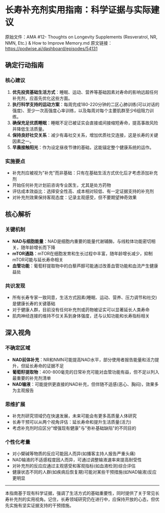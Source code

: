 # 长寿补充剂实用指南：科学证据与实际建议

原始文件：AMA #12- Thoughts on Longevity Supplements (Resveratrol, NR, NMN, Etc.) & How to Improve Memory.md
原文链接：https://podwise.ai/dashboard/episodes/54131

## 确定行动指南

### 核心建议
1. **优先投资基础生活方式**：睡眠、运动、营养等基础因素对寿命的影响远超任何补充剂，应首先优化这些方面。
2. **执行科学支持的运动方案**：每周完成180-220分钟的二区心肺训练(可以对话的强度)、至少一次高强度心率训练，以及每周对每个主要肌群至少6组阻力训练。
3. **确保充足优质睡眠**：睡眠不足已被证实会直接或间接缩短寿命，提高事故风险并降低生活质量。
4. **保持良好社交关系**：减少有毒社交关系，增加优质社交连接，这是长寿的关键因素之一。
5. **早晨接触阳光**：作为设定昼夜节律的基础，这能锚定整个健康系统的运作。

### 实施要点
- 补充剂应被视为"补充"而非基础：只有在基础生活方式优化后才考虑添加补充剂
- 开始任何补充计划前咨询专业医生，尤其是处方药物
- 评估成本效益比：选择安全性高、成本相对较低、有一定证据支持的补充剂
- 对补充剂效果保持客观态度：记录主观感受，但不要期望神奇效果

## 核心解析

### 关键机制
- **NAD与细胞能量**：NAD是细胞内重要的能量代谢辅酶，与线粒体功能密切相关，随年龄增长而下降
- **mTOR通路**：mTOR在细胞发育和生长过程中丰富，随年龄增长减少，抑制mTOR可能与延长寿命相关
- **血管功能**：葡萄籽提取物中的白藜芦醇可能通过改善血管功能和血流产生健康益处

### 共识发现
- 所有长寿专家一致同意，生活方式因素(睡眠、运动、营养、压力调节和社交)是健康长寿的关键基础
- 对于健康人群，目前没有任何补充剂或药物被证实可以显著延长人类寿命
- 肌肉神经连接的维持不仅关系到身体强度，还与认知功能和长寿指标相关

## 深入视角

### 不确定区域
- **NAD前体补充**：NR和NMN可能提高NAD水平，部分使用者报告能量和活力提升，但延长寿命的证据不足
- **葡萄籽提取物**：400-800毫克的日常补充可能对血管功能有益，但不足以列入最重要的补充剂清单
- **NAD输液**：可能提供更直接的NAD补充，但伴随不适感(恶心、胸闷)，效果多为主观报告

### 思维扩展
- 补充剂研究领域仍在快速发展，未来可能会有更多高质量人体研究
- 长寿干预可以从两个视角评估：延长寿命和提升生活质量(活力)
- 考虑补充剂时应区分"增强现有健康"与"弥补基础缺陷"的不同目的

### 个性化考量
- 对小檗碱等物质的反应可能因人而异(如播客主持人报告严重头痛)
- NAD输液的不适感程度因人而异，可通过调整输液速率来提高耐受性
- 对补充剂的反应应通过主观感受和客观指标(如血液检测)综合评估
- 健康状态不同的人群(如疾病后恢复期)可能对某些干预措施(如NAD输液)反应更明显

---

本指南基于现有科学证据，强调了生活方式的基础重要性，同时提供了关于常见长寿补充剂的实用视角。记住，长寿领域研究仍在进行中，应保持开放的心态，但优先实施有坚实证据支持的干预措施。
